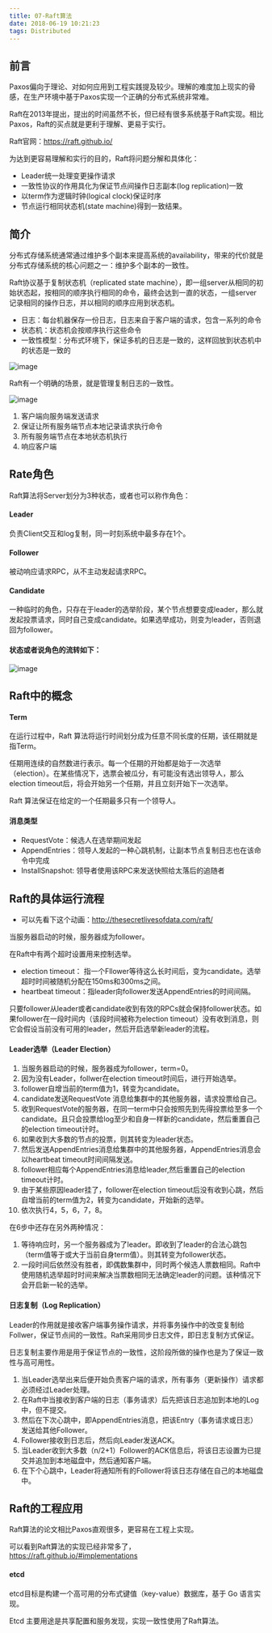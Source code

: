 ```yaml
---
title: 07-Raft算法
date: 2018-06-19 10:21:23
tags: Distributed
---
```


## 前言
Paxos偏向于理论、对如何应用到工程实践提及较少。理解的难度加上现实的骨感，在生产环境中基于Paxos实现一个正确的分布式系统非常难。

Raft在2013年提出，提出的时间虽然不长，但已经有很多系统基于Raft实现。相比Paxos，Raft的买点就是更利于理解、更易于实行。

Raft官网：https://raft.github.io/

为达到更容易理解和实行的目的，Raft将问题分解和具体化：
- Leader统一处理变更操作请求
- 一致性协议的作用具化为保证节点间操作日志副本(log replication)一致
- 以term作为逻辑时钟(logical clock)保证时序
- 节点运行相同状态机(state machine)得到一致结果。

## 简介
分布式存储系统通常通过维护多个副本来提高系统的availability，带来的代价就是分布式存储系统的核心问题之一：维护多个副本的一致性。

Raft协议基于复制状态机（replicated state machine），即一组server从相同的初始状态起，按相同的顺序执行相同的命令，最终会达到一直的状态，一组server记录相同的操作日志，并以相同的顺序应用到状态机。

- 日志：每台机器保存一份日志，日志来自于客户端的请求，包含一系列的命令
- 状态机：状态机会按顺序执行这些命令
- 一致性模型：分布式环境下，保证多机的日志是一致的，这样回放到状态机中的状态是一致的

![image](./img/raft-01.jpg)

Raft有一个明确的场景，就是管理复制日志的一致性。

![image](./img/raft-02.jpg)

1. 客户端向服务端发送请求
2. 保证让所有服务端节点本地记录请求执行命令
3. 所有服务端节点在本地状态机执行
4. 响应客户端

## Rate角色
Raft算法将Server划分为3种状态，或者也可以称作角色：

#### Leader
负责Client交互和log复制，同一时刻系统中最多存在1个。

#### Follower
被动响应请求RPC，从不主动发起请求RPC。

#### Candidate
一种临时的角色，只存在于leader的选举阶段，某个节点想要变成leader，那么就发起投票请求，同时自己变成candidate。如果选举成功，则变为leader，否则退回为follower。

#### 状态或者说角色的流转如下：
![image](./img/raft-03.png)

## Raft中的概念


#### Term
在运行过程中，Raft 算法将运行时间划分成为任意不同长度的任期，该任期就是指Term。

任期用连续的自然数进行表示。每一个任期的开始都是始于一次选举（election）。在某些情况下，选票会被瓜分，有可能没有选出领导人，那么election timeout后，将会开始另一个任期，并且立刻开始下一次选举。

Raft 算法保证在给定的一个任期最多只有一个领导人。

#### 消息类型
- RequestVote：候选人在选举期间发起
- AppendEntries：领导人发起的一种心跳机制，让副本节点复制日志也在该命令中完成
- InstallSnapshot: 领导者使用该RPC来发送快照给太落后的追随者

## Raft的具体运行流程
- 可以先看下这个动画：http://thesecretlivesofdata.com/raft/

当服务器启动的时候，服务器成为follower。

在Raft中有两个超时设置用来控制选举。
- election timeout： 指一个Fllower等待这么长时间后，变为candidate。选举超时时间被随机分配在150ms和300ms之间。
-  heartbeat timeout：指leader向follower发送AppendEntries的时间间隔。

只要follower从leader或者candidate收到有效的RPCs就会保持follower状态。如果follower在一段时间内（该段时间被称为election timeout）没有收到消息，则它会假设当前没有可用的leader，然后开启选举新leader的流程。
#### Leader选举（Leader Election）

1. 当服务器启动的时候，服务器成为follower，term=0。
2. 因为没有Leader，follwer在election timeout时间后，进行开始选举。
3. follower自增当前的term值为1，转变为candidate。
4. candidate发送RequestVote 消息给集群中的其他服务器，请求投票给自己。
5. 收到RequestVote的服务器，在同一term中只会按照先到先得投票给至多一个candidate。且只会投票给log至少和自身一样新的candidate，然后重置自己的election timeout计时。
6. 如果收到大多数的节点的投票，则其转变为leader状态。
7. 然后发送AppendEntries消息给集群中的其他服务器，AppendEntries消息会以heartbeat timeout时间间隔发送。
8. follower相应每个AppendEntries消息给leader,然后重置自己的election timeout计时。
9. 由于某些原因leader挂了，follower在election timeout后没有收到心跳，然后自增当前的term值为2，转变为candidate，开始新的选举。
10. 依次执行4，5，6，7，8。

在6步中还存在另外两种情况：
1. 等待响应时，另一个服务器成为了leader。即收到了leader的合法心跳包（term值等于或大于当前自身term值）。则其转变为follower状态。
2. 一段时间后依然没有胜者，即偶数集群中，同时两个候选人票数相同。Raft中使用随机选举超时时间来解决当票数相同无法确定leader的问题。该种情况下会开启新一轮的选举。

#### 日志复制（Log Replication）
Leader的作用就是接收客户端事务操作请求，并将事务操作中的改变复制给Follwer，保证节点间的一致性。Raft采用同步日志文件，即日志复制方式保证。

日志复制主要作用是用于保证节点的一致性，这阶段所做的操作也是为了保证一致性与高可用性。

1. 当Leader选举出来后便开始负责客户端的请求，所有事务（更新操作）请求都必须经过Leader处理。
2. 在Raft中当接收到客户端的日志（事务请求）后先把该日志追加到本地的Log中，但不提交。
3. 然后在下次心跳中，即AppendEntries消息，把该Entry（事务请求或日志）发送给其他Follower。
4. Follower接收到日志后，然后向Leader发送ACK。
5. 当Leader收到大多数（n/2+1）Follower的ACK信息后，将该日志设置为已提交并追加到本地磁盘中，然后通知客户端。
6. 在下个心跳中，Leader将通知所有的Follower将该日志存储在自己的本地磁盘中。

## Raft的工程应用
Raft算法的论文相比Paxos直观很多，更容易在工程上实现。

可以看到Raft算法的实现已经非常多了，https://raft.github.io/#implementations

#### etcd
etcd目标是构建一个高可用的分布式键值（key-value）数据库，基于 Go 语言实现。

Etcd 主要用途是共享配置和服务发现，实现一致性使用了Raft算法。